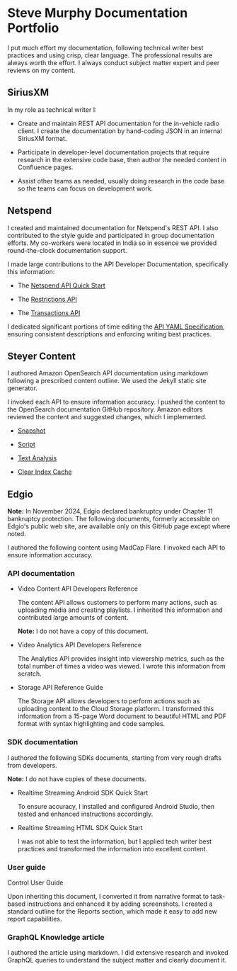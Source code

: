 # Steve Murphy Documentation Portfolio

I put much effort my documentation, following technical writer best practices and using crisp, clear language. The professional results are always worth the effort. I always conduct subject matter expert and peer reviews on my content.

## SiriusXM

In my role as technical writer I:

* Create and maintain REST API documentation for the in-vehicle radio client. I create the documentation by hand-coding JSON in an internal SiriusXM format.

* Participate in developer-level documentation projects that require research in the extensive code base, then author the needed content in Confluence pages. 

* Assist other teams as needed, usually doing research in the code base so the teams can focus on development work.

## Netspend

I created and maintained documentation for Netspend's REST API. I also contributed to the style guide and participated in group documentation efforts. My co-workers were located in India so in essence we provided round-the-clock documentation support. 

I made large contributions to the API Developer Documentation, specifically this information:

* The [Netspend API Quick Start](https://docs.developer.netspend.com/docs/getting-started-with-the-netspend-api)

* The [Restrictions API](https://docs.developer.netspend.com/reference/restrictions-1)

* The [Transactions API](https://docs.developer.netspend.com/reference/transactions-1)

I dedicated significant portions of time editing the [API YAML Specification](https://docs.developer.netspend.com/openapi/64b827157f32310023e502f6), ensuring consistent descriptions and enforcing writing best practices.


## Steyer Content 

I authored Amazon OpenSearch API documentation using markdown following a prescribed content outline. We used the Jekyll static site generator.

I invoked each API to ensure information accuracy. I pushed the content to the OpenSearch documentation GitHub repository. Amazon editors reviewed the content and suggested changes, which I implemented.

* [Snapshot](https://opensearch.org/docs/latest/api-reference/snapshots/index/)

* [Script](https://opensearch.org/docs/latest/api-reference/script-apis/index/)

* [Text Analysis](https://opensearch.org/docs/latest/analyzers/)

* [Clear Index Cache](https://opensearch.org/docs/latest/api-reference/index-apis/clear-index-cache/)

## Edgio

**Note:** In November 2024, Edgio declared bankruptcy under Chapter 11 bankruptcy protection. The following documents, formerly accessible on Edgio's public web site, are available only on this GitHub page except where noted.

I authored the following content using MadCap Flare. I invoked each API to ensure information accuracy. 

### API documentation

* Video Content API Developers Reference

    The content API allows customers to perform many actions, such as uploading media and creating playlists. I inherited this information and contributed large amounts of content. 

    **Note:** I do not have a copy of this document.

* Video Analytics API Developers Reference

    The Analytics API provides insight into viewership metrics, such as the total number of times a video was viewed. I wrote this information from scratch. 

* Storage API Reference Guide

    The Storage API allows developers to perform actions such as uploading content to the Cloud Storage platform. I transformed this information from a 15-page Word document to beautiful HTML and PDF format with syntax highlighting and code samples.

### SDK documentation

I authored the following SDKs documents, starting from very rough drafts from developers.

**Note:** I do not have copies of these documents.

* Realtime Streaming Android SDK Quick Start

    To ensure accuracy, I installed and configured Android Studio, then tested and enhanced instructions accordingly.

* Realtime Streaming HTML SDK Quick Start

    I was not able to test the information, but I applied tech writer best practices and transformed the information into excellent content.

### User guide

Control User Guide

Upon inheriting this document, I converted it from narrative format to task-based instructions and enhanced it by adding screenshots. I created a standard outline for the Reports section, which made it easy to add new report capabilities.  

### GraphQL Knowledge article

I authored the article using markdown. I did extensive research and invoked GraphQL queries to understand the subject matter and clearly document it. 